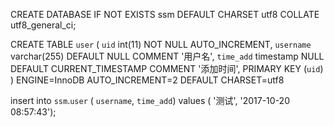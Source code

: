 
CREATE DATABASE IF NOT EXISTS ssm DEFAULT CHARSET utf8 COLLATE utf8_general_ci;


CREATE TABLE `user` (
  `uid` int(11) NOT NULL AUTO_INCREMENT,
  `username` varchar(255) DEFAULT NULL COMMENT '用户名',
  `time_add` timestamp NULL DEFAULT CURRENT_TIMESTAMP COMMENT '添加时间',
  PRIMARY KEY (`uid`)
) ENGINE=InnoDB AUTO_INCREMENT=2 DEFAULT CHARSET=utf8




insert into `ssm`.`user` ( `username`, `time_add`) values ( '测试', '2017-10-20 08:57:43');